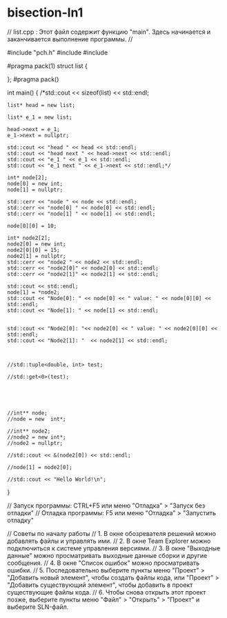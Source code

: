 # bisection-ln1
// list.cpp : Этот файл содержит функцию "main". Здесь начинается и заканчивается выполнение программы.
//

#include "pch.h"
#include <iostream>
#include <tuple>

#pragma pack(1)
struct list
{
	
};
#pragma pack()

int main()
{
	/*std::cout << sizeof(list) << std::endl;

	list* head = new list;

	list* e_1 = new list;

	head->next = e_1;
	e_1->next = nullptr;

	std::cout << "head " << head << std::endl;
	std::cout << "head next " << head->next << std::endl;
	std::cout << "e_1 " << e_1 << std::endl;
	std::cout << "e_1 next " << e_1->next << std::endl;*/

	int* node[2];
	node[0] = new int;
	node[1] = nullptr;

	std::cerr << "node " << node << std::endl;
	std::cerr << "node[0] " << node[0] << std::endl;
	std::cerr << "node[1] " << node[1] << std::endl;

	node[0][0] = 10;

	int* node2[2];
	node2[0] = new int;
	node2[0][0] = 15;
	node2[1] = nullptr;
	std::cerr << "node2 " << node2 << std::endl;
	std::cerr << "node2[0]" << node2[0] << std::endl;
	std::cerr << "node2[1]" << node2[1] << std::endl;

	std::cout << std::endl;
	node[1] = *node2;
	std::cout << "Node[0]: " << node[0] << " value: " << node[0][0] << std::endl;
	std::cout << "Node[1]: " << node[1] << std::endl;

	
	std::cout << "Node2[0]: "<< node2[0] << " value: " << node2[0][0] << std::endl;
	std::cout << "Node2[1]: "  << node2[1] << std::endl;



	//std::tuple<double, int> test;

	//std::get<0>(test);





	//int** node;
	//node = new  int*;

	//int** node2;
	//node2 = new int*;
	//node2 = nullptr;

	//std::cout << &(node2[0]) << std::endl;

	//node[1] = node2[0];

    //std::cout << "Hello World!\n"; 
}

// Запуск программы: CTRL+F5 или меню "Отладка" > "Запуск без отладки"
// Отладка программы: F5 или меню "Отладка" > "Запустить отладку"

// Советы по началу работы 
//   1. В окне обозревателя решений можно добавлять файлы и управлять ими.
//   2. В окне Team Explorer можно подключиться к системе управления версиями.
//   3. В окне "Выходные данные" можно просматривать выходные данные сборки и другие сообщения.
//   4. В окне "Список ошибок" можно просматривать ошибки.
//   5. Последовательно выберите пункты меню "Проект" > "Добавить новый элемент", чтобы создать файлы кода, или "Проект" > "Добавить существующий элемент", чтобы добавить в проект существующие файлы кода.
//   6. Чтобы снова открыть этот проект позже, выберите пункты меню "Файл" > "Открыть" > "Проект" и выберите SLN-файл.
